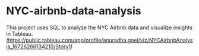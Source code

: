 # NYC-airbnb-data-analysis
This project uses SQL to analyze the NYC Airbnb data and visualize insights in Tableau. (https://public.tableau.com/app/profile/anuradha.goel/viz/NYCAirbnbAnalysis_16726266134210/Story1)
